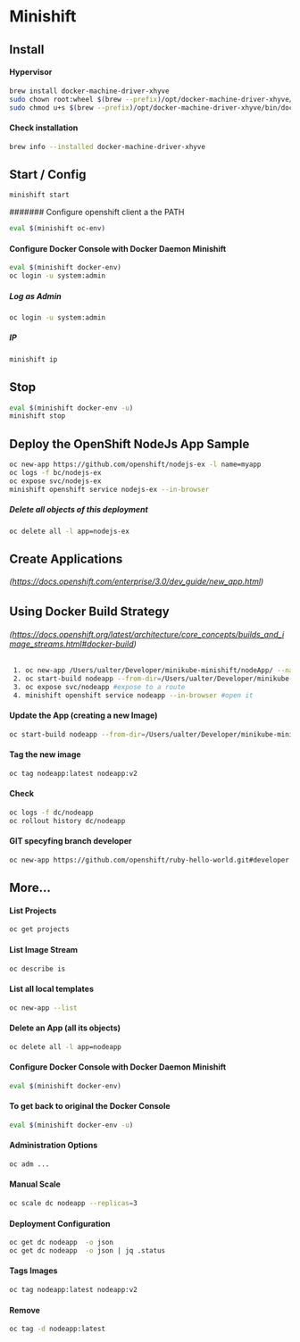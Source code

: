 # Minishift

## Install

#### Hypervisor
```bash
brew install docker-machine-driver-xhyve
sudo chown root:wheel $(brew --prefix)/opt/docker-machine-driver-xhyve/bin/docker-machine-driver-xhyve
sudo chmod u+s $(brew --prefix)/opt/docker-machine-driver-xhyve/bin/docker-machine-driver-xhyve
```
#### Check installation
```bash
brew info --installed docker-machine-driver-xhyve
```
## Start / Config
```bash
minishift start
```
####### Configure openshift client a the PATH
```bash
eval $(minishift oc-env)
```
#### Configure Docker Console with Docker Daemon Minishift
```bash
eval $(minishift docker-env)
oc login -u system:admin
```
##### Log as Admin
```bash
oc login -u system:admin
```
##### IP
```bash
minishift ip
```
## Stop
```bash
eval $(minishift docker-env -u)
minishift stop
```
## Deploy the OpenShift NodeJs App Sample
```bash
oc new-app https://github.com/openshift/nodejs-ex -l name=myapp
oc logs -f bc/nodejs-ex
oc expose svc/nodejs-ex
minishift openshift service nodejs-ex --in-browser
```
##### Delete all objects of this deployment
```bash
oc delete all -l app=nodejs-ex
```

## Create Applications
###### (https://docs.openshift.com/enterprise/3.0/dev_guide/new_app.html)
## Using Docker Build Strategy
###### (https://docs.openshift.org/latest/architecture/core_concepts/builds_and_image_streams.html#docker-build)
```bash
 1. oc new-app /Users/ualter/Developer/minikube-minishift/nodeApp/ --name=nodeapp --strategy=docker --template=nodejs
 2. oc start-build nodeapp --from-dir=/Users/ualter/Developer/minikube-minishift/nodeApp/ --follow
 3. oc expose svc/nodeapp #expose to a route
 4. minishift openshift service nodeapp --in-browser #open it
 ```
#### Update the App (creating a new Image)
```bash
oc start-build nodeapp --from-dir=/Users/ualter/Developer/minikube-minishift/nodeApp/ --follow
```
#### Tag the new image
```bash
oc tag nodeapp:latest nodeapp:v2
```
#### Check
```bash
oc logs -f dc/nodeapp 
oc rollout history dc/nodeapp 
```
#### GIT specyfing branch developer
```bash
oc new-app https://github.com/openshift/ruby-hello-world.git#developer
```

## More...

#### List Projects
```bash
oc get projects
```
#### List Image Stream
```bash
oc describe is
```
#### List all local templates
```bash
oc new-app --list
```

#### Delete an App (all its objects)
```bash
oc delete all -l app=nodeapp
```

#### Configure Docker Console with Docker Daemon Minishift
```bash
eval $(minishift docker-env)
```
#### To get back to original the Docker Console
```bash
eval $(minishift docker-env -u)
```

#### Administration Options
```bash
oc adm ...
```
#### Manual Scale
```bash
oc scale dc nodeapp --replicas=3
```
#### Deployment Configuration 
```bash
oc get dc nodeapp  -o json
oc get dc nodeapp  -o json | jq .status
```
#### Tags Images
```bash
oc tag nodeapp:latest nodeapp:v2
```
#### Remove
```bash
oc tag -d nodeapp:latest
```
